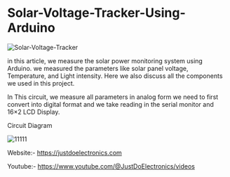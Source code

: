 # Solar-Voltage-Tracker-Using-Arduino

![Solar-Voltage-Tracker](https://github.com/PrateekSinghRajput/Solar-Voltage-Tracker-Using-Arduino/assets/92904643/faf2ee11-e782-4a09-9a82-1032f2002fbc)

in this article, we measure the solar power monitoring system using Arduino. we measured the parameters like solar panel voltage, Temperature, and Light intensity. Here we also discuss all the components we used in this project.

In This circuit, we measure all parameters in analog form we need to first convert into digital format and we take reading in the serial monitor and 16×2 LCD Display.


Circuit Diagram 

![11111](https://github.com/PrateekSinghRajput/Solar-Voltage-Tracker-Using-Arduino/assets/92904643/24374b65-8549-4632-aa97-33cfd892cb30)



Website:- https://justdoelectronics.com

Youtube:- https://www.youtube.com/@JustDoElectronics/videos
